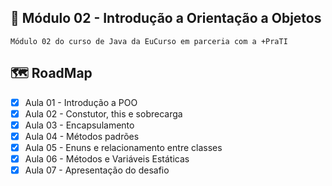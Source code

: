 ## 📖 Módulo 02 - Introdução a Orientação a Objetos

    Módulo 02 do curso de Java da EuCurso em parceria com a +PraTI

## 🗺 RoadMap

- [x] Aula 01 - Introdução a POO
- [x] Aula 02 - Constutor, this e sobrecarga
- [x] Aula 03 - Encapsulamento
- [x] Aula 04 - Métodos padrões
- [x] Aula 05 - Enuns e relacionamento entre classes
- [x] Aula 06 - Métodos e Variáveis Estáticas
- [x] Aula 07 - Apresentação do desafio
